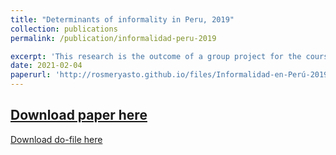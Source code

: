 ```yaml
---
title: "Determinants of informality in Peru, 2019"
collection: publications
permalink: /publication/informalidad-peru-2019

excerpt: 'This research is the outcome of a group project for the course Activities in Economics 2. The objective is to analyze the determinants of informality in Peru and to identify the different impacts on the probability that a person is informal or not. For this purpose, the education, employment and income, income of the self-employed and summary modules of the 2019 ENAHO are used as a database. According to the main results, being a woman, being poor and not living in Metropolitan Lima increase the probability of being informal, and the age groups most likely to be informal are the youngest and the oldest (56 years and older). On the other hand, having more years of education, not working in a microenterprise or in the agricultural sector reduce the probability of being informal.'
date: 2021-02-04
paperurl: 'http://rosmeryasto.github.io/files/Informalidad-en-Perú-2019.pdf'
---
```

[Download paper here](http://rosmeryasto.github.io/files/Informalidad-en-Perú-2019.pdf)
--
[Download do-file here](https://github.com/rosmeryasto/rosmeryasto.github.io/blob/master/files/Informalidad-en-Peru-2019.do)